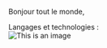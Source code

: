 Bonjour tout le monde,

Langages et technologies :  
![This is an image](
            <link rel="stylesheet" href="https://cdn.jsdelivr.net/gh/devicons/devicon@v2.15.1/devicon.min.css">
)
          

          
          
